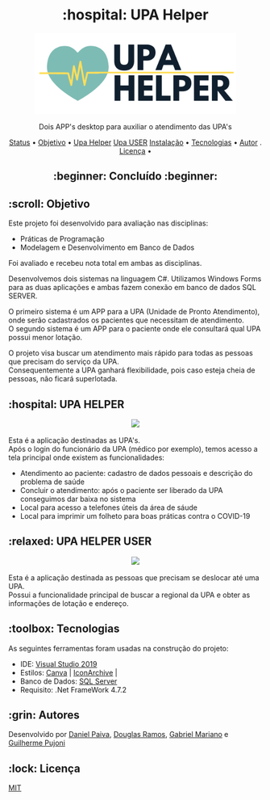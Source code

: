 <h1 align="center">:hospital: UPA Helper</h1>

<p align="center">
  <a href="#">
    <img src="images/logo.png" width="400" alt="UPA HELPER">
  </a>
</p>
<p align="center">
    Dois APP's desktop para auxiliar o atendimento das UPA's
</p>

<p align="center">
 <a href="#status">Status</a> • 
 <a href="#objetivo">Objetivo</a> •
 <a href="#upahelper">Upa Helper</a>
 <a href="#upauser">Upa USER</a>
 <a href="#instalacao">Instalação</a> • 
 <a href="#tecnologias">Tecnologias</a> • 
 <a href="#autor">Autor</a> .
 <a href="#licenca">Licença</a> • 
</p>

<h2 align="center" id=status> 
	:beginner: Concluído :beginner:
</h2>

<h2 id=objetivo>:scroll: Objetivo</h2>

Este projeto foi desenvolvido para avaliação nas disciplinas:

- Práticas de Programação
- Modelagem e Desenvolvimento em Banco de Dados

Foi avaliado e recebeu nota total em ambas as disciplinas. <br>

Desenvolvemos dois sistemas na linguagem C#. 
Utilizamos Windows Forms para as duas aplicações e ambas fazem conexão em banco de dados SQL SERVER.<br>

O primeiro sistema é um APP para a UPA (Unidade de Pronto Atendimento),
onde serão cadastrados os pacientes que necessitam de atendimento.<br>
O segundo sistema é um APP para o paciente onde ele consultará qual UPA possui menor lotação.<br>

O projeto visa buscar um atendimento mais rápido para todas as pessoas que precisam do serviço da UPA.<br>
Consequentemente a UPA ganhará flexibilidade, pois caso esteja cheia de pessoas, não ficará superlotada.

<h2 id=upahelper>:hospital: UPA HELPER</h2>

<p align="center">
  <img src="https://i.imgur.com/kmsP0Qg.png">
</p>

Esta é a aplicação destinadas as UPA's.<br>
Após o login do funcionário da UPA (médico por exemplo), temos acesso a tela principal onde existem as funcionalidades:
- Atendimento ao paciente: cadastro de dados pessoais e descrição do problema de saúde 
- Concluir o atendimento: após o paciente ser liberado da UPA conseguimos dar baixa no sistema
- Local para acesso a telefones úteis da área de sáude
- Local para imprimir um folheto para boas práticas contra o COVID-19

<h2 id=upauser>:relaxed: UPA HELPER USER</h2>

<p align="center">
  <img src="https://i.imgur.com/vnTqmQs.png">
</p>

Esta é a aplicação destinada as pessoas que precisam se deslocar até uma UPA.<br>
Possui a funcionalidade principal de buscar a regional da UPA e obter as informações de lotação e endereço.

<h2 id=tecnologias>:toolbox: Tecnologias</h2>
As seguintes ferramentas foram usadas na construção do projeto:

- IDE: <a href="https://visualstudio.microsoft.com/pt-br/vs/">Visual Studio 2019</a>
- Estilos: <a href="https://www.canva.com/">Canva</a> | <a href="https://iconarchive.com/">IconArchive</a> | 
- Banco de Dados: <a href="https://www.microsoft.com/pt-br/sql-server/sql-server-downloads">SQL Server</a>
- Requisito: .Net FrameWork 4.7.2 <br>

<h2 id=autor>:grin: Autores</h2>
Desenvolvido por <a href="https://www.linkedin.com/in/danhpaiva/">Daniel Paiva</a>, 
<a href="https://www.linkedin.com/in/douglas-ramos-78362099/">Douglas Ramos</a>, 
<a href="https://www.linkedin.com/in/gabrielcmariano/">Gabriel Mariano</a> e 
<a href="https://www.linkedin.com/in/guilherme-pujoni-4921a0187/">Guilherme Pujoni</a>

<h2 id=licenca>:lock: Licença</h2>
<a href="https://github.com/danhpaiva/login-csharp-sqlServer/blob/master/LICENSE" target="_blank">MIT</a>